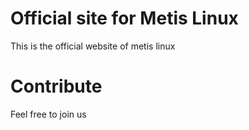# Official site for Metis Linux

This is the official website of metis linux 

# Contribute

Feel free to join us